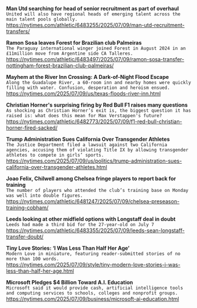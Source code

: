 **Man Utd searching for head of senior recruitment as part of overhaul**\
`United will also have regional heads of emerging talent across the main talent pools globally.`\
https://nytimes.com/athletic/6483255/2025/07/09/man-utd-recruitment-transfers/

**Ramon Sosa leaves Forest for Brazilian club Palmeiras**\
`The Paraguay international winger joined Forest in August 2024 in an £11million move from Argentine side CA Talleres.`\
https://nytimes.com/athletic/6483497/2025/07/09/ramon-sosa-transfer-nottingham-forest-brazilian-club-palmeiras/

**Mayhem at the River Inn Crossing: A Dark-of-Night Flood Escape**\
`Along the Guadalupe River, a 60-room inn and nearby homes were quickly filling with water. Confusion, desperation and heroism ensued.`\
https://nytimes.com/2025/07/09/us/texas-floods-river-inn.html

**Christian Horner's surprising firing by Red Bull F1 raises many questions**\
`As shocking as Christian Horner’s exit is, the biggest question it has raised is: what does this mean for Max Verstappen's future?`\
https://nytimes.com/athletic/6482773/2025/07/09/f1-red-bull-christian-horner-fired-sacked/

**Trump Administration Sues California Over Transgender Athletes**\
`The Justice Department filed a lawsuit against two California agencies, accusing them of violating Title IX by allowing transgender athletes to compete in girls’ sports.`\
https://nytimes.com/2025/07/09/us/politics/trump-administration-sues-california-over-transgender-athletes.html

**Joao Felix, Chilwell among Chelsea fringe players to report back for training**\
`The number of players who attended the club’s training base on Monday was well into double figures.`\
https://nytimes.com/athletic/6481247/2025/07/09/chelsea-preseason-training-cobham/

**Leeds looking at other midfield options with Longstaff deal in doubt**\
`Leeds had made a third bid for the 27-year-old on July 7`\
https://nytimes.com/athletic/6483355/2025/07/09/leeds-sean-longstaff-transfer-doubt/

**Tiny Love Stories: ‘I Was Less Than Half Her Age’**\
`Modern Love in miniature, featuring reader-submitted stories of no more than 100 words.`\
https://nytimes.com/2025/07/09/style/tiny-modern-love-stories-i-was-less-than-half-her-age.html

**Microsoft Pledges $4 Billion Toward A.I. Education**\
`Microsoft said it would provide cash, artificial intelligence tools and computing services to schools, colleges and nonprofit groups.`\
https://nytimes.com/2025/07/09/business/microsoft-ai-education.html

